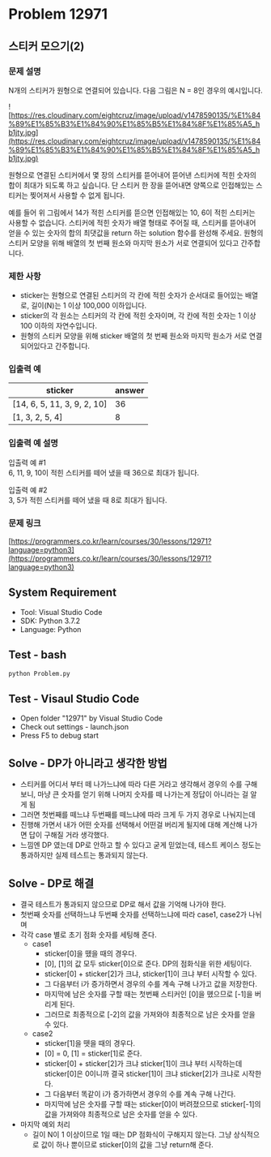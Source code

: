 # Problem 12971

## 스티커 모으기(2)

### 문제 설명

N개의 스티커가 원형으로 연결되어 있습니다. 다음 그림은 N = 8인 경우의 예시입니다.

![https://res.cloudinary.com/eightcruz/image/upload/v1478590135/%E1%84%89%E1%85%B3%E1%84%90%E1%85%B5%E1%84%8F%E1%85%A5_hb1jty.jpg](https://res.cloudinary.com/eightcruz/image/upload/v1478590135/%E1%84%89%E1%85%B3%E1%84%90%E1%85%B5%E1%84%8F%E1%85%A5_hb1jty.jpg)

원형으로 연결된 스티커에서 몇 장의 스티커를 뜯어내어 뜯어낸 스티커에 적힌 숫자의 합이 최대가 되도록 하고 싶습니다. 단 스티커 한 장을 뜯어내면 양쪽으로 인접해있는 스티커는 찢어져서 사용할 수 없게 됩니다.

예를 들어 위 그림에서 14가 적힌 스티커를 뜯으면 인접해있는 10, 6이 적힌 스티커는 사용할 수 없습니다. 스티커에 적힌 숫자가 배열 형태로 주어질 때, 스티커를 뜯어내어 얻을 수 있는 숫자의 합의 최댓값을 return 하는 solution 함수를 완성해 주세요. 원형의 스티커 모양을 위해 배열의 첫 번째 원소와 마지막 원소가 서로 연결되어 있다고 간주합니다.

### 제한 사항

- sticker는 원형으로 연결된 스티커의 각 칸에 적힌 숫자가 순서대로 들어있는 배열로, 길이(N)는 1 이상 100,000 이하입니다.
- sticker의 각 원소는 스티커의 각 칸에 적힌 숫자이며, 각 칸에 적힌 숫자는 1 이상 100 이하의 자연수입니다.
- 원형의 스티커 모양을 위해 sticker 배열의 첫 번째 원소와 마지막 원소가 서로 연결되어있다고 간주합니다.

### 입출력 예

|sticker|answer|
|-------|------|
|[14, 6, 5, 11, 3, 9, 2, 10]|36|
|[1, 3, 2, 5, 4]|8|

### 입출력 예 설명

입출력 예 #1\
6, 11, 9, 10이 적힌 스티커를 떼어 냈을 때 36으로 최대가 됩니다.

입출력 예 #2\
3, 5가 적힌 스티커를 떼어 냈을 때 8로 최대가 됩니다.

### 문제 링크

[https://programmers.co.kr/learn/courses/30/lessons/12971?language=python3](https://programmers.co.kr/learn/courses/30/lessons/12971?language=python3)

## System Requirement

- Tool: Visual Studio Code
- SDK: Python 3.7.2
- Language: Python

## Test - bash

```bash
python Problem.py
```

## Test - Visaul Studio Code

- Open folder "12971" by Visual Studio Code
- Check out settings - launch.json
- Press F5 to debug start

## Solve - DP가 아니라고 생각한 방법

- 스티커를 어디서 부터 떼 나가느냐에 따라 다른 거라고 생각해서 경우의 수를 구해보니, 마냥 큰 숫자를 얻기 위해 나머지 숫자를 떼 나가는게 정답이 아니라는 걸 알게 됨
- 그러면 첫번째를 떼느냐 두번째를 떼느냐에 따라 크게 두 가지 경우로 나눠지는데
- 진행해 가면서 내가 어떤 숫자를 선택해서 어떤걸 버리게 될지에 대해 계산해 나가면 답이 구해질 거라 생각했다.
- 느낌엔 DP 였는데 DP로 안하고 할 수 있다고 굳게 믿었는데, 테스트 케이스 정도는 통과하지만 실제 테스트는 통과되지 않는다.

## Solve - DP로 해결

- 결국 테스트가 통과되지 않으므로 DP로 해서 값을 기억해 나가야 한다.
- 첫번째 숫자를 선택하느냐 두번째 숫자를 선택하느냐에 따라 case1, case2가 나뉘며
- 각각 case 별로 초기 점화 숫자를 세팅해 준다.
  - case1
    - sticker[0]을 뗐을 때의 경우다.
    - [0], [1]의 값 모두 sticker[0]으로 준다. DP의 점화식을 위한 세팅이다.
    - sticker[0] + sticker[2]가 크냐, sticker[1]이 크냐 부터 시작할 수 있다.
    - 그 다음부터 i가 증가하면서 경우의 수를 계속 구해 나가고 값을 저장한다.
    - 마지막에 남은 숫자를 구할 때는 첫번째 스티커인 [0]을 똈으므로 [-1]을 버리게 된다.
    - 그러므로 최종적으로 [-2]의 값을 가져와야 최종적으로 남은 숫자를 얻을 수 있다.
  - case2
    - sticker[1]을 뗏을 때의 경우다.
    - [0] = 0, [1] = sticker[1]로 준다.
    - sticker[0] + sticker[2]가 크냐 sticker[1]이 크냐 부터 시작하는데 sticker[0]은 0이니까 결국 sticker[1]이 크냐 sticker[2]가 크냐로 시작한다.
    - 그 다음부터 똑같이 i가 증가하면서 경우의 수를 계속 구해 나간다.
    - 마지막에 남은 숫자를 구할 때는 sticker[0]이 버려졌으므로 sticker[-1]의 값을 가져와야 최종적으로 남은 숫자를 얻을 수 있다.
- 마지막 예외 처리
  - 길이 N이 1 이상이므로 1일 때는 DP 점화식이 구해지지 않는다. 그냥 상식적으로 값이 하나 뿐이므로 sticker[0]의 값을 그냥 return해 준다.